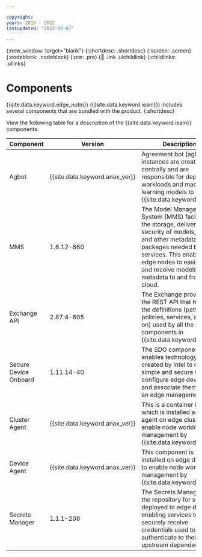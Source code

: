 ```yaml
---

copyright:
years: 2019 - 2022
lastupdated: "2022-07-07"

---
```


{:new_window: target="blank"}
{:shortdesc: .shortdesc}
{:screen: .screen}
{:codeblock: .codeblock}
{:pre: .pre}
{:child: .link .ulchildlink}
{:childlinks: .ullinks}

# Components

{{site.data.keyword.edge_notm}} ({{site.data.keyword.ieam}}) includes several components that are bundled with the product.
{:shortdesc}

View the following table for a description of the {{site.data.keyword.ieam}} components:

|Component|Version|Description|
|---------|-------|----|
|Agbot|{{site.data.keyword.anax_ver}}|Agreement bot (agbot) instances are created centrally and are responsible for deploying workloads and machine learning models to {{site.data.keyword.ieam}}.|
|MMS |1.6.12-660|The Model Management System (MMS) facilitates the storage, delivery, and security of models, data, and other metadata packages needed by edge services. This enables edge nodes to easily send and receive models and metadata to and from the cloud.|
|Exchange API|2.87.4-605|The Exchange provides the REST API that holds all the definitions (patterns, policies, services, and so on) used by all the other components in {{site.data.keyword.ieam}}.|
|Secure Device Onboard|1.11.14-40|The SDO component enables technology that is created by Intel to make it simple and secure to configure edge devices and associate them with an edge management hub.|
|Cluster Agent|{{site.data.keyword.anax_ver}}|This is a container image, which is installed as an agent on edge clusters to enable node workload management by {{site.data.keyword.ieam}}.|
|Device Agent|{{site.data.keyword.anax_ver}}|This component is installed on edge devices to enable node workload management by {{site.data.keyword.ieam}}.|
|Secrets Manager|1.1.1-208|The Secrets Manager is the repository for secrets deployed to edge devices, enabling services to securely receive credentials used to authenticate to their upstream dependencies.|

